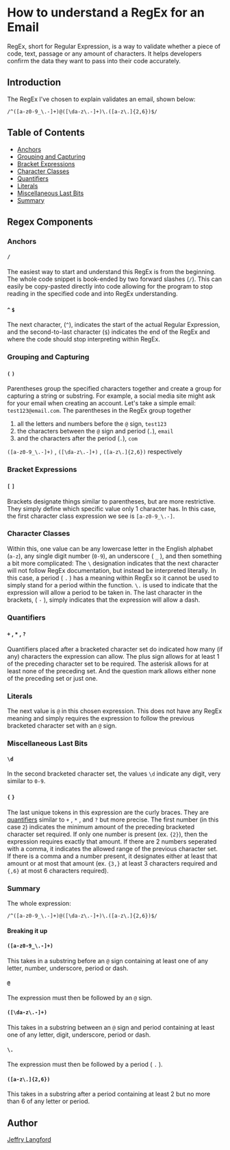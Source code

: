 # How to understand a RegEx for an Email

RegEx, short for Regular Expression, is a way to validate whether a piece of code, text, passage or any amount of characters. It helps developers confirm the data they want to pass into their code accurately.

## Introduction

The RegEx I've chosen to explain validates an email, shown below:

```/^([a-z0-9_\.-]+)@([\da-z\.-]+)\.([a-z\.]{2,6})$/```

## Table of Contents

- [Anchors](#anchors)
- [Grouping and Capturing](#grouping-and-capturing)
- [Bracket Expressions](#bracket-expressions)
- [Character Classes](#character-classes)
- [Quantifiers](#quantifiers)
- [Literals](#literals)
- [Miscellaneous Last Bits](#miscellaneous-last-bits)
- [Summary](#summary)

## Regex Components

### Anchors
#### ```/```
The easiest way to start and understand this RegEx is from the beginning. The whole code snippet is book-ended by two forward slashes (```/```). This can easily be copy-pasted directly into code allowing for the program to stop reading in the specified code and into RegEx understanding.
#### ```^```  ```$```
The next character, (```^```), indicates the start of the actual Regular Expression, and the second-to-last character (```$```) indicates the end of the RegEx and where the code should stop interpreting within RegEx.

### Grouping and Capturing
#### ```(``` ```)```
Parentheses group the specified characters together and create a group for capturing a string or substring. For example, a social media site might ask for your email when creating an account. Let's take a simple email: ```test123@email.com```. The parentheses in the RegEx group together 
1. all the letters and numbers before the ```@``` sign,  ```test123``` 
2. the characters between the ```@``` sign and period (```.```), ```email```
3. and the characters after the period (```.```), ```com```

```([a-z0-9_\.-]+)``` , ```([\da-z\.-]+)``` , ```([a-z\.]{2,6})``` respectively

### Bracket Expressions
#### ```[``` ```]```
Brackets designate things similar to parentheses, but are more restrictive. They simply define which specific value only 1 character has. In this case, the first character class expression we see is ```[a-z0-9_\.-]```. 

### Character Classes
Within this, one value can be any lowercase letter in the English alphabet (```a-z```), any single digit number (```0-9```), an underscore ( ```_``` ), and then something a bit more complicated: The ```\``` designation indicates that the next character will not follow RegEx documentation, but instead be interpreted literally. In this case, a period ( ```.``` ) has a meaning within RegEx so it cannot be used to simply stand for a period within the function. ```\.``` is used to indicate that the expression will allow a period to be taken in. The last character in the brackets, ( ```-``` ), simply indicates that the expression will allow a dash.

### Quantifiers
#### ```+```  , ```*``` , ```?```
Quantifiers placed after a bracketed character set do indicated how many (if any) characters the expression can allow. The plus sign allows for at least 1 of the preceding character set to be required. The asterisk allows for at least none of the preceding set. And the question mark allows either none of the preceding set or just one.

### Literals

The next value is ```@``` in this chosen expression. This does not have any RegEx meaning and simply requires the expression to follow the previous bracketed character set with an ```@``` sign.

### Miscellaneous Last Bits
#### ```\d```
In the second bracketed character set, the values ```\d``` indicate any digit, very similar to ```0-9```.
#### ```{``` ```}```
The last unique tokens in this expression are the curly braces. They are [quantifiers](#quantifiers) similar to ```+```  , ```*``` , and ```?``` but more precise. The first number (in this case ```2```) indicates the minimum amount of the preceding bracketed character set required. If only one number is present (ex. ```{2}```), then the expression requires exactly that amount. If there are 2 numbers seperated with a comma, it indicates the allowed range of the previous character set. If there is a comma and a number present, it designates either at least that amount or at most that amount (ex. ```{3,}``` at least 3 characters required and ```{,6}``` at most 6 characters required).

### Summary
The whole expression:

```/^([a-z0-9_\.-]+)@([\da-z\.-]+)\.([a-z\.]{2,6})$/```

#### Breaking it up
#### ```([a-z0-9_\.-]+)```
This takes in a substring before an ```@``` sign containing at least one of any letter, number, underscore, period or dash.
#### ```@```
The expression must then be followed by an ```@``` sign.
#### ```([\da-z\.-]+)```
This takes in a substring between an ```@``` sign and period containing at least one of any letter, digit, underscore, period or dash.
#### ```\.```
The expression must then be followed by a period ( ```.``` ).
#### ```([a-z\.]{2,6})```
This takes in a substring after a period containing at least 2 but no more than 6 of any letter or period.

## Author
[Jeffry Langford](github.com/JeffryLangford)
